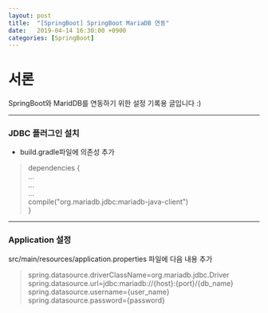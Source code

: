 ```yaml
---
layout: post
title:  "[SpringBoot] SpringBoot MariaDB 연동"
date:   2019-04-14 16:30:00 +0900
categories: [SpringBoot]
---
```


# 서론
SpringBoot와 MaridDB를 연동하기 위한 설정 기록용 글입니다 :)

----

### JDBC 플러그인 설치
- build.gradle파일에 의존성 추가

> dependencies {  
  ...  
  ...  
  ...  
  compile("org.mariadb.jdbc:mariadb-java-client")  
}

----

### Application 설정
src/main/resources/application.properties 파일에 다음 내용 추가

> spring.datasource.driverClassName=org.mariadb.jdbc.Driver  
spring.datasource.url=jdbc:mariadb://{host}:{port}/{db_name}  
spring.datasource.username={user_name}  
spring.datasource.password={password}  
